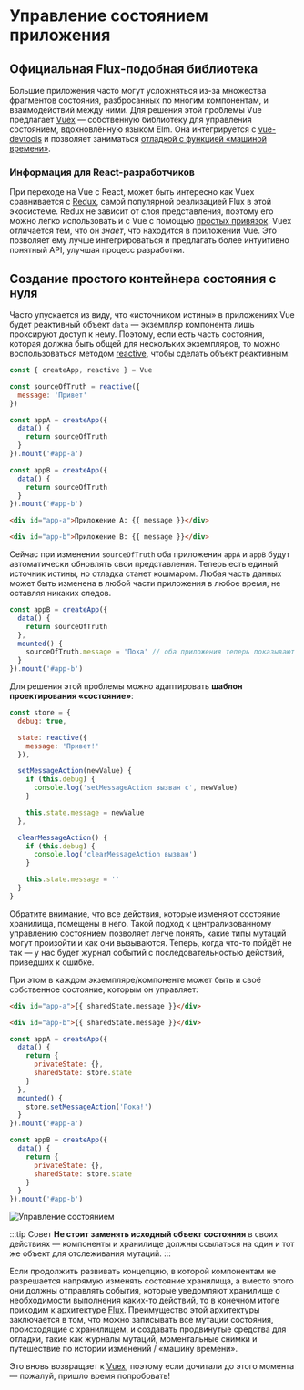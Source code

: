 # Управление состоянием приложения

## Официальная Flux-подобная библиотека

Большие приложения часто могут усложняться из-за множества фрагментов состояния, разбросанных по многим компонентам, и взаимодействий между ними. Для решения этой проблемы Vue предлагает [Vuex](https://next.vuex.vuejs.org/) — собственную библиотеку для управления состоянием, вдохновлённую языком Elm. Она интегрируется с [vue-devtools](https://github.com/vuejs/vue-devtools) и позволяет заниматься [отладкой с функцией «машиной времени»](https://raw.githubusercontent.com/vuejs/vue-devtools/master/media/demo.gif).

### Информация для React-разработчиков

При переходе на Vue с React, может быть интересно как Vuex сравнивается с [Redux](https://github.com/reactjs/redux), самой популярной реализацией Flux в этой экосистеме. Redux не зависит от слоя представления, поэтому его можно легко использовать и с Vue с помощью [простых привязок](https://classic.yarnpkg.com/en/packages?q=redux%20vue&p=1). Vuex отличается тем, что он _знает_, что находится в приложении Vue. Это позволяет ему лучше интегрироваться и предлагать более интуитивно понятный API, улучшая процесс разработки.

## Создание простого контейнера состояния с нуля

Часто упускается из виду, что «источником истины» в приложениях Vue будет реактивный объект `data` — экземпляр компонента лишь проксируют доступ к нему. Поэтому, если есть часть состояния, которая должна быть общей для нескольких экземпляров, то можно воспользоваться методом [reactive](reactivity-fundamentals.md#объявление-реактивного-состояния), чтобы сделать объект реактивным:

```js
const { createApp, reactive } = Vue

const sourceOfTruth = reactive({
  message: 'Привет'
})

const appA = createApp({
  data() {
    return sourceOfTruth
  }
}).mount('#app-a')

const appB = createApp({
  data() {
    return sourceOfTruth
  }
}).mount('#app-b')
```

```html
<div id="app-a">Приложение A: {{ message }}</div>

<div id="app-b">Приложение B: {{ message }}</div>
```

Сейчас при изменении `sourceOfTruth` оба приложения `appA` и `appВ` будут автоматически обновлять свои представления. Теперь есть единый источник истины, но отладка станет кошмаром. Любая часть данных может быть изменена в любой части приложения в любое время, не оставляя никаких следов.

```js
const appB = createApp({
  data() {
    return sourceOfTruth
  },
  mounted() {
    sourceOfTruth.message = 'Пока' // оба приложения теперь показывают 'Пока'
  }
}).mount('#app-b')
```

Для решения этой проблемы можно адаптировать **шаблон проектирования «состояние»**:

```js
const store = {
  debug: true,

  state: reactive({
    message: 'Привет!'
  }),

  setMessageAction(newValue) {
    if (this.debug) {
      console.log('setMessageAction вызван с', newValue)
    }

    this.state.message = newValue
  },

  clearMessageAction() {
    if (this.debug) {
      console.log('clearMessageAction вызван')
    }

    this.state.message = ''
  }
}
```

Обратите внимание, что все действия, которые изменяют состояние хранилища, помещены в него. Такой подход к централизованному управлению состоянием позволяет легче понять, какие типы мутаций могут произойти и как они вызываются. Теперь, когда что-то пойдёт не так — у нас будет журнал событий с последовательностью действий, приведших к ошибке.

При этом в каждом экземпляре/компоненте может быть и своё собственное состояние, которым он управляет:

```html
<div id="app-a">{{ sharedState.message }}</div>

<div id="app-b">{{ sharedState.message }}</div>
```

```js
const appA = createApp({
  data() {
    return {
      privateState: {},
      sharedState: store.state
    }
  },
  mounted() {
    store.setMessageAction('Пока!')
  }
}).mount('#app-a')

const appB = createApp({
  data() {
    return {
      privateState: {},
      sharedState: store.state
    }
  }
}).mount('#app-b')
```

![Управление состоянием](/images/state.png)

:::tip Совет
**Не стоит заменять исходный объект состояния** в своих действиях — компоненты и хранилище должны ссылаться на один и тот же объект для отслеживания мутаций.
:::

Если продолжить развивать концепцию, в которой компонентам не разрешается напрямую изменять состояние хранилища, а вместо этого они должны отправлять события, которые уведомляют хранилище о необходимости выполнения каких-то действий, то в конечном итоге приходим к архитектуре [Flux](https://facebook.github.io/flux/). Преимущество этой архитектуры заключается в том, что можно записывать все мутации состояния, происходящие с хранилищем, и создавать продвинутые средства для отладки, такие как журналы мутаций, моментальные снимки и путешествие по истории изменений / «машину времени».

Это вновь возвращает к [Vuex](https://vuex.vuejs.org/ru/), поэтому если дочитали до этого момента — пожалуй, пришло время попробовать!
